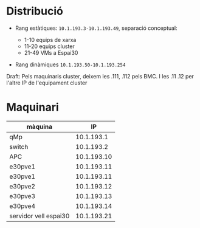 # Distribució

- Rang estàtiques: `10.1.193.3-10.1.193.49`, separació conceptual:
    - 1-10 equips de xarxa
    - 11-20 equips cluster
    - 21-49 VMs a Espai30

- Rang dinàmiques `10.1.193.50-10.1.193.254`

Draft: Pels maquinaris cluster, deixem les .111, .112 pels BMC. I les .11 .12 per l'altre IP de l'equipament cluster

# Maquinari

| màquina | IP |
| ------- | -- |
| qMp | 10.1.193.1 |
| switch | 10.1.193.2 |
| APC | 10.1.193.10 |
| e30pve1 | 10.1.193.11 |
| e30pve1 | 10.1.193.11 |
| e30pve2 | 10.1.193.12 |
| e30pve3 | 10.1.193.13 |
| e30pve4 | 10.1.193.14 |
| servidor vell espai30 | 10.1.193.21 |
